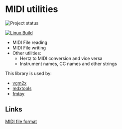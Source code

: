 MIDI utilities
==============

![Project status](https://img.shields.io/badge/Project%20status-Beta-blue.svg)

[![Linux Build](https://github.com/vampirefrog/midilib/actions/workflows/linux.yml/badge.svg)](https://github.com/vampirefrog/midilib/actions/workflows/linux.yml)

* MIDI File reading
* MIDI File writing
* Other utilities:
  * Hertz to MIDI conversion and vice versa
  * Instrument names, CC names and other strings

This library is used by:
* [vgm2x](https://github.com/vampirefrog/vgm2x)
* [mdxtools](https://github.com/vampirefrog/mdxtools)
* [fmtoy](https://github.com/vampirefrog/fmtoy)

Links
-----

[MIDI file format](http://www.music.mcgill.ca/~ich/classes/mumt306/StandardMIDIfileformat.html)
